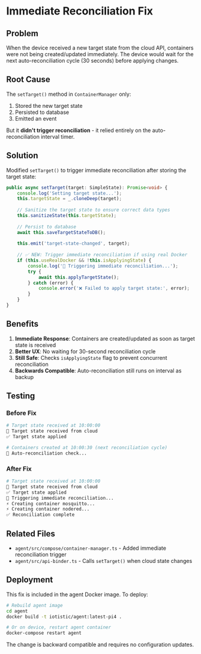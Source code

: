 # Immediate Reconciliation Fix

## Problem

When the device received a new target state from the cloud API, containers were not being created/updated immediately. The device would wait for the next auto-reconciliation cycle (30 seconds) before applying changes.

## Root Cause

The `setTarget()` method in `ContainerManager` only:
1. Stored the new target state
2. Persisted to database
3. Emitted an event

But it **didn't trigger reconciliation** - it relied entirely on the auto-reconciliation interval timer.

## Solution

Modified `setTarget()` to trigger immediate reconciliation after storing the target state:

```typescript
public async setTarget(target: SimpleState): Promise<void> {
    console.log('Setting target state...');
    this.targetState = _.cloneDeep(target);
    
    // Sanitize the target state to ensure correct data types
    this.sanitizeState(this.targetState);
    
    // Persist to database
    await this.saveTargetStateToDB();
    
    this.emit('target-state-changed', target);
    
    // ✅ NEW: Trigger immediate reconciliation if using real Docker
    if (this.useRealDocker && !this.isApplyingState) {
        console.log('🔄 Triggering immediate reconciliation...');
        try {
            await this.applyTargetState();
        } catch (error) {
            console.error('❌ Failed to apply target state:', error);
        }
    }
}
```

## Benefits

1. **Immediate Response**: Containers are created/updated as soon as target state is received
2. **Better UX**: No waiting for 30-second reconciliation cycle
3. **Still Safe**: Checks `isApplyingState` flag to prevent concurrent reconciliation
4. **Backwards Compatible**: Auto-reconciliation still runs on interval as backup

## Testing

### Before Fix
```bash
# Target state received at 10:00:00
📡 Target state received from cloud
✅ Target state applied

# Containers created at 10:00:30 (next reconciliation cycle)
🔄 Auto-reconciliation check...
```

### After Fix
```bash
# Target state received at 10:00:00
📡 Target state received from cloud
✅ Target state applied
🔄 Triggering immediate reconciliation...
⚡ Creating container mosquitto...
⚡ Creating container nodered...
✅ Reconciliation complete
```

## Related Files

- `agent/src/compose/container-manager.ts` - Added immediate reconciliation trigger
- `agent/src/api-binder.ts` - Calls `setTarget()` when cloud state changes

## Deployment

This fix is included in the agent Docker image. To deploy:

```bash
# Rebuild agent image
cd agent
docker build -t iotistic/agent:latest-pi4 .

# Or on device, restart agent container
docker-compose restart agent
```

The change is backward compatible and requires no configuration updates.
